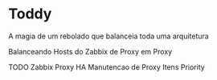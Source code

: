 # Toddy
A magia de um rebolado que balanceia toda uma arquitetura 

Balanceando Hosts do Zabbix de Proxy em Proxy

TODO
Zabbix Proxy HA
Manutencao de Proxy
Itens Priority


